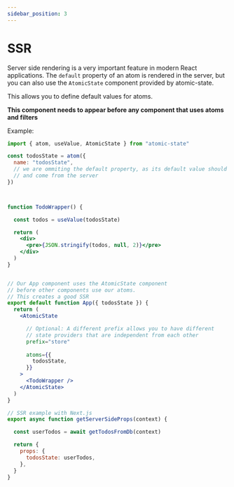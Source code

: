 ```yaml
---
sidebar_position: 3
---
```


# SSR

Server side rendering is a very important feature in modern React applications. The `default` property of an atom is rendered in the server, but you can also use the `AtomicState` component provided by atomic-state.

This allows you to define default values for atoms.

**This component needs to appear before any component that uses atoms and filters**

Example:

```jsx
import { atom, useValue, AtomicState } from "atomic-state"

const todosState = atom({
  name: "todosState",
  // we are ommiting the default property, as its default value should be dynamic
  // and come from the server
})



function TodoWrapper() {

  const todos = useValue(todosState)

  return (
    <div>
      <pre>{JSON.stringify(todos, null, 2)}</pre>
    </div>
  )
}


// Our App component uses the AtomicState component
// before other components use our atoms.
// This creates a good SSR
export default function App({ todosState }) {
  return (
    <AtomicState

      // Optional: A different prefix allows you to have different
      // state providers that are independent from each other
      prefix="store"
      
      atoms={{
        todosState,
      }}
    >
      <TodoWrapper />
    </AtomicState>
  )
}

// SSR example with Next.js
export async function getServerSideProps(context) {

  const userTodos = await getTodosFromDb(context)

  return {
    props: {
      todosState: userTodos,
    },
  }
}

```